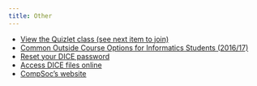 ```yaml
---
title: Other
---
```

-   [View the Quizlet class (see next item to join)]
-   [Common Outside Course Options for Informatics Students (2016/17)]
-   [Reset your DICE password]
-   [Access DICE files online]
-   [CompSoc’s website]

  [View the Quizlet class (see next item to join)]: https://quizlet.com/class/3543715/
  [Common Outside Course Options for Informatics Students (2016/17)]: http://homepages.inf.ed.ac.uk/imurray2/pt/outside_courses_16-17.html
  [Reset your DICE password]: http://pp.inf.ed.ac.uk/
  [Access DICE files online]: https://ifile.inf.ed.ac.uk/
  [CompSoc’s website]: http://comp-soc.com/
  [Semester 1 content]: /sem1/

